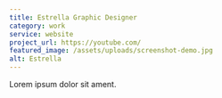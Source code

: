 ```yaml
---
title: Estrella Graphic Designer
category: work
service: website
project_url: https://youtube.com/
featured_image: /assets/uploads/screenshot-demo.jpg
alt: Estrella
---
```

Lorem ipsum dolor sit ament.